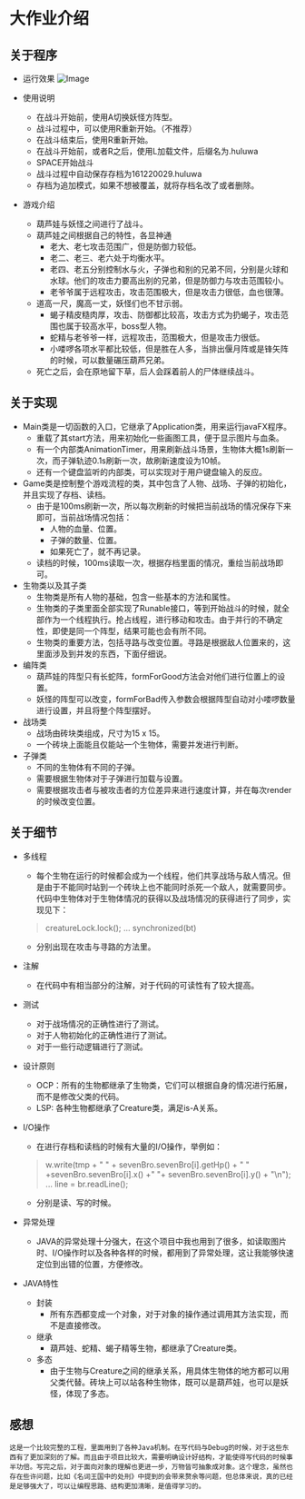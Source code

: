 # 大作业介绍
## 关于程序

+ 运行效果
![Image](https://raw.githubusercontent.com/WitAnn/java-2018f-homework/master/Final%20Project/%E5%8D%95%E6%98%8E%E6%85%A7-161220029/img/image3.png)

+ 使用说明
    + 在战斗开始前，使用A切换妖怪方阵型。
    + 战斗过程中，可以使用R重新开始。（不推荐）
    + 在战斗结束后，使用R重新开始。
    + 在战斗开始前，或者R之后，使用L加载文件，后缀名为.huluwa
    + SPACE开始战斗
    + 战斗过程中自动保存存档为161220029.huluwa
    + 存档为追加模式，如果不想被覆盖，就将存档名改了或者删除。
+ 游戏介绍
    + 葫芦娃与妖怪之间进行了战斗。
    + 葫芦娃之间根据自己的特性，各显神通
        + 老大、老七攻击范围广，但是防御力较低。
        + 老二、老三、老六处于均衡水平。
        + 老四、老五分别控制水与火，子弹也和别的兄弟不同，分别是火球和水球。他们的攻击力要高出别的兄弟，但是防御力与攻击范围较小。
        + 老爷爷属于远程攻击，攻击范围极大，但是攻击力很低，血也很薄。
    + 道高一尺，魔高一丈，妖怪们也不甘示弱。
        + 蝎子精皮糙肉厚，攻击、防御都比较高，攻击方式为扔蝎子，攻击范围也属于较高水平，boss型人物。
        + 蛇精与老爷爷一样，远程攻击，范围极大，但是攻击力很低。
        + 小喽啰各项水平都比较低，但是胜在人多，当排出偃月阵或是锋矢阵的时候，可以数量碾压葫芦兄弟。
    + 死亡之后，会在原地留下草，后人会踩着前人的尸体继续战斗。

## 关于实现
+ Main类是一切函数的入口，它继承了Application类，用来运行javaFX程序。
    + 重载了其start方法，用来初始化一些画图工具，便于显示图片与血条。
    + 有一个内部类AnimationTimer，用来刷新战斗场景，生物体大概1s刷新一次，而子弹轨迹0.1s刷新一次，故刷新速度设为10帧。
    + 还有一个键盘监听的内部类，可以实现对于用户键盘输入的反应。
+ Game类是控制整个游戏流程的类，其中包含了人物、战场、子弹的初始化，并且实现了存档、读档。
    + 由于是100ms刷新一次，所以每次刷新的时候把当前战场的情况保存下来即可，当前战场情况包括：
        + 人物的血量、位置。
        + 子弹的数量、位置。
        + 如果死亡了，就不再记录。
    + 读档的时候，100ms读取一次，根据存档里面的情况，重绘当前战场即可。
+ 生物类以及其子类
    + 生物类是所有人物的基础，包含一些基本的方法和属性。
    + 生物类的子类里面全部实现了Runable接口，等到开始战斗的时候，就全部作为一个线程执行。抢占线程，进行移动和攻击。由于并行的不确定性，即使是同一个阵型，结果可能也会有所不同。
    + 生物类的重要方法，包括寻路与改变位置。寻路是根据敌人位置来的，这里面涉及到并发的东西，下面仔细说。
+ 编阵类
    + 葫芦娃的阵型只有长蛇阵，formForGood方法会对他们进行位置上的设置。
    + 妖怪的阵型可以改变，formForBad传入参数会根据阵型自动对小喽啰数量进行设置，并且将整个阵型摆好。
+ 战场类
    + 战场由砖块类组成，尺寸为15 x 15。
    + 一个砖块上面能且仅能站一个生物体，需要并发进行判断。
+ 子弹类
    + 不同的生物体有不同的子弹。
    + 需要根据生物体对于子弹进行加载与设置。
    + 需要根据攻击者与被攻击者的方位差异来进行速度计算，并在每次render的时候改变位置。
            
## 关于细节
+ 多线程
    + 每个生物在运行的时候都会成为一个线程，他们共享战场与敌人情况。但是由于不能同时站到一个砖块上也不能同时杀死一个敌人，就需要同步。代码中生物体对于生物体情况的获得以及战场情况的获得进行了同步，实现见下：
    >creatureLock.lock();
    > ...
    >synchronized(bt) 
    + 分别出现在攻击与寻路的方法里。

+ 注解
    + 在代码中有相当部分的注解，对于代码的可读性有了较大提高。
    
+ 测试
    + 对于战场情况的正确性进行了测试。
    + 对于人物初始化的正确性进行了测试。
    + 对于一些行动逻辑进行了测试。
+ 设计原则
    + OCP：所有的生物都继承了生物类，它们可以根据自身的情况进行拓展，而不是修改父类的代码。
    + LSP: 各种生物都继承了Creature类，满足is-A关系。
+ I/O操作
    + 在进行存档和读档的时候有大量的I/O操作，举例如：
    > w.write(tmp + " " + sevenBro.sevenBro[i].getHp() + " " +sevenBro.sevenBro[i].x() +" "+ sevenBro.sevenBro[i].y() + "\n");
    > ...
    >line = br.readLine();
    + 分别是读、写的时候。
+ 异常处理
    + JAVA的异常处理十分强大，在这个项目中我也用到了很多，如读取图片时、I/O操作时以及各种各样的时候，都用到了异常处理，这让我能够快速定位到出错的位置，方便修改。
+ JAVA特性
    + 封装
        + 所有东西都变成一个对象，对于对象的操作通过调用其方法实现，而不是直接修改。
    + 继承
        + 葫芦娃、蛇精、蝎子精等生物，都继承了Creature类。
    + 多态
        + 由于生物与Creature之间的继承关系，用具体生物体的地方都可以用父类代替。砖块上可以站各种生物体，既可以是葫芦娃，也可以是妖怪，体现了多态。

## 感想
    这是一个比较完整的工程，里面用到了各种Java机制。在写代码与Debug的时候，对于这些东西有了更加深刻的了解。而且由于项目比较大，需要明确设计好结构，才能使得写代码的时候事半功倍。写完之后，对于面向对象的理解也更进一步，万物皆可抽象成对象。这个理念，虽然也存在些许问题，比如《名词王国中的处刑》中提到的会带来赘余等问题，但总体来说，真的已经是足够强大了，可以让编程思路、结构更加清晰，是值得学习的。